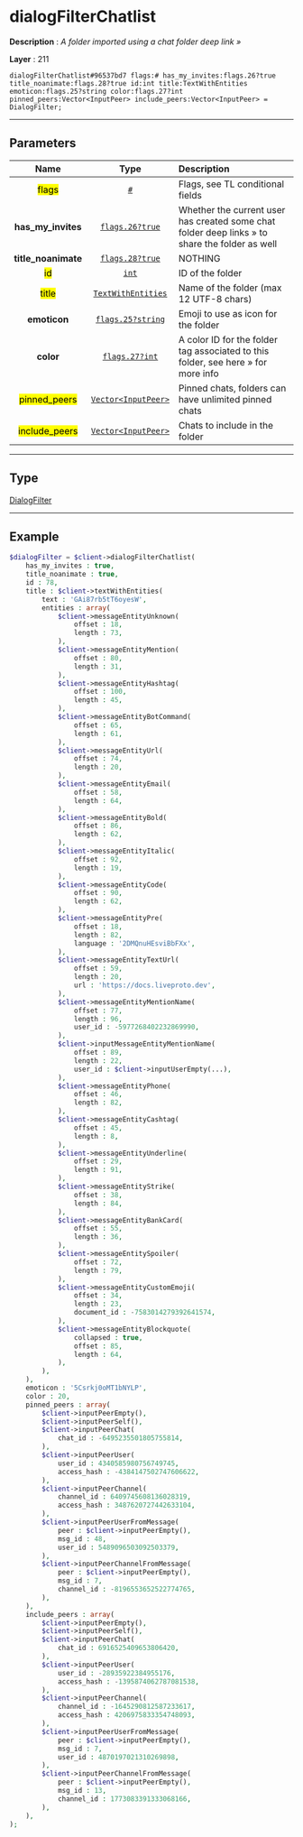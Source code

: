 # dialogFilterChatlist

**Description** : *A folder imported using a chat folder deep link »*

**Layer** : 211

```tl
dialogFilterChatlist#96537bd7 flags:# has_my_invites:flags.26?true title_noanimate:flags.28?true id:int title:TextWithEntities emoticon:flags.25?string color:flags.27?int pinned_peers:Vector<InputPeer> include_peers:Vector<InputPeer> = DialogFilter;
```

---

## Parameters

| Name | Type | Description |
| :---: | :---: | :--- |
| <mark>flags</mark> | [`#`](type/#) | Flags, see TL conditional fields |
| **has_my_invites** | [`flags.26?true`](type/true) | Whether the current user has created some chat folder deep links » to share the folder as well |
| **title_noanimate** | [`flags.28?true`](type/true) | NOTHING |
| <mark>id</mark> | [`int`](type/int) | ID of the folder |
| <mark>title</mark> | [`TextWithEntities`](type/TextWithEntities) | Name of the folder (max 12 UTF-8 chars) |
| **emoticon** | [`flags.25?string`](type/string) | Emoji to use as icon for the folder |
| **color** | [`flags.27?int`](type/int) | A color ID for the folder tag associated to this folder, see here » for more info |
| <mark>pinned_peers</mark> | [`Vector<InputPeer>`](type/InputPeer) | Pinned chats, folders can have unlimited pinned chats |
| <mark>include_peers</mark> | [`Vector<InputPeer>`](type/InputPeer) | Chats to include in the folder |

---

## Type

[DialogFilter](type/DialogFilter)

---

## Example

```php
$dialogFilter = $client->dialogFilterChatlist(
	has_my_invites : true,
	title_noanimate : true,
	id : 78,
	title : $client->textWithEntities(
		text : 'GAi87rb5tT6oyesW',
		entities : array(
			$client->messageEntityUnknown(
				offset : 18,
				length : 73,
			),
			$client->messageEntityMention(
				offset : 80,
				length : 31,
			),
			$client->messageEntityHashtag(
				offset : 100,
				length : 45,
			),
			$client->messageEntityBotCommand(
				offset : 65,
				length : 61,
			),
			$client->messageEntityUrl(
				offset : 74,
				length : 20,
			),
			$client->messageEntityEmail(
				offset : 58,
				length : 64,
			),
			$client->messageEntityBold(
				offset : 86,
				length : 62,
			),
			$client->messageEntityItalic(
				offset : 92,
				length : 19,
			),
			$client->messageEntityCode(
				offset : 90,
				length : 62,
			),
			$client->messageEntityPre(
				offset : 18,
				length : 82,
				language : '2DMQnuHEsviBbFXx',
			),
			$client->messageEntityTextUrl(
				offset : 59,
				length : 20,
				url : 'https://docs.liveproto.dev',
			),
			$client->messageEntityMentionName(
				offset : 77,
				length : 96,
				user_id : -5977268402232869990,
			),
			$client->inputMessageEntityMentionName(
				offset : 89,
				length : 22,
				user_id : $client->inputUserEmpty(...),
			),
			$client->messageEntityPhone(
				offset : 46,
				length : 82,
			),
			$client->messageEntityCashtag(
				offset : 45,
				length : 8,
			),
			$client->messageEntityUnderline(
				offset : 29,
				length : 91,
			),
			$client->messageEntityStrike(
				offset : 38,
				length : 84,
			),
			$client->messageEntityBankCard(
				offset : 55,
				length : 36,
			),
			$client->messageEntitySpoiler(
				offset : 72,
				length : 79,
			),
			$client->messageEntityCustomEmoji(
				offset : 34,
				length : 23,
				document_id : -7583014279392641574,
			),
			$client->messageEntityBlockquote(
				collapsed : true,
				offset : 85,
				length : 64,
			),
		),
	),
	emoticon : '5Csrkj0oMT1bNYLP',
	color : 20,
	pinned_peers : array(
		$client->inputPeerEmpty(),
		$client->inputPeerSelf(),
		$client->inputPeerChat(
			chat_id : -6495235501805755814,
		),
		$client->inputPeerUser(
			user_id : 4340585980756749745,
			access_hash : -4384147502747606622,
		),
		$client->inputPeerChannel(
			channel_id : 6409745608136028319,
			access_hash : 3487620727442633104,
		),
		$client->inputPeerUserFromMessage(
			peer : $client->inputPeerEmpty(),
			msg_id : 48,
			user_id : 5489096503092503379,
		),
		$client->inputPeerChannelFromMessage(
			peer : $client->inputPeerEmpty(),
			msg_id : 7,
			channel_id : -8196553652522774765,
		),
	),
	include_peers : array(
		$client->inputPeerEmpty(),
		$client->inputPeerSelf(),
		$client->inputPeerChat(
			chat_id : 6916525409653806420,
		),
		$client->inputPeerUser(
			user_id : -28935922384955176,
			access_hash : -1395874062787081538,
		),
		$client->inputPeerChannel(
			channel_id : -1645290812587233617,
			access_hash : 4206975833354748093,
		),
		$client->inputPeerUserFromMessage(
			peer : $client->inputPeerEmpty(),
			msg_id : 7,
			user_id : 4870197021310269898,
		),
		$client->inputPeerChannelFromMessage(
			peer : $client->inputPeerEmpty(),
			msg_id : 13,
			channel_id : 1773083391333068166,
		),
	),
);
```